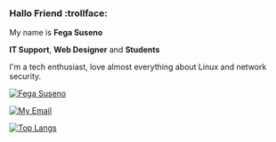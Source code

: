 ### Hallo Friend :trollface:

My name is **Fega Suseno**

**IT Support**, **Web Designer** and **Students**

I'm a tech enthusiast, love almost everything about Linux and network security.

[![Fega Suseno](https://github-readme-stats.vercel.app/api?username=seno21&theme=dark)](https://github.com/seno21.github.io)


<p style="text-align: left">
  <a href="mailto:adarafaranisa443@gmail.com"><img alt="My Email" src="https://img.shields.io/badge/adarafaranisa443@gmail.com-red?style=flat&logo=appveyor&labelColor=abcdef"></a>
  
</p>

[![Top Langs](https://github-readme-stats.vercel.app/api/top-langs/?username=anuraghazra&langs_count=8)](https://github.com/anuraghazra/github-readme-stats)
